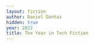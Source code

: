 ```yaml
---
layout: fiction
author: Daniel Dantas
hidden: true
year: 2022
title: The Year in Tech Fiction
---
```

